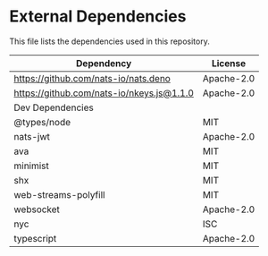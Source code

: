 # External Dependencies

This file lists the dependencies used in this repository.

| Dependency                                  | License    |
| ------------------------------------------- | ---------- |
| https://github.com/nats-io/nats.deno        | Apache-2.0 |
| https://github.com/nats-io/nkeys.js@1.1.0   | Apache-2.0 |
| Dev Dependencies                            |            |
| @types/node                                 | MIT        |
| nats-jwt                                    | Apache-2.0 |
| ava                                         | MIT        |
| minimist                                    | MIT        |
| shx                                         | MIT        |
| web-streams-polyfill                        | MIT        |
| websocket                                   | Apache-2.0 |
| nyc                                         | ISC        |
| typescript                                  | Apache-2.0 |
